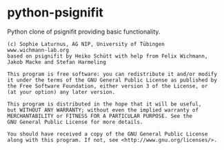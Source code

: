 # python-psignifit

Python clone of psignifit providing basic functionality.

    (c) Sophie Laturnus, AG NIP, University of Tübingen
    www.wichmann-lab.org
    based on psignifit by Heiko Schütt with help from Felix Wichmann, 
    Jakob Macke and Stefan Harmeling
    
    This program is free software: you can redistribute it and/or modify
    it under the terms of the GNU General Public License as published by
    the Free Software Foundation, either version 3 of the License, or
    (at your option) any later version.

    This program is distributed in the hope that it will be useful,
    but WITHOUT ANY WARRANTY; without even the implied warranty of
    MERCHANTABILITY or FITNESS FOR A PARTICULAR PURPOSE. See the
    GNU General Public License for more details.

    You should have received a copy of the GNU General Public License
    along with this program. If not, see <http://www.gnu.org/licenses/>.
